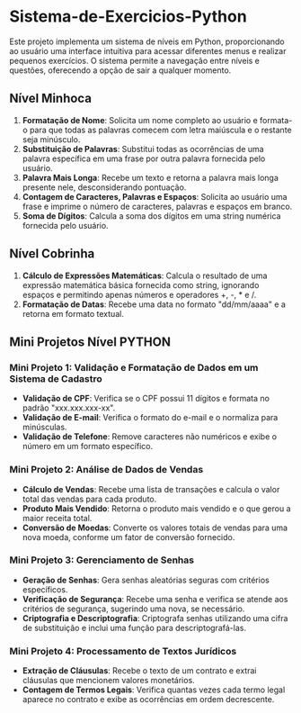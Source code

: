 # Sistema-de-Exercicios-Python

Este projeto implementa um sistema de níveis em Python, proporcionando ao usuário uma interface intuitiva para acessar diferentes menus e realizar pequenos exercícios. O sistema permite a navegação entre níveis e questões, oferecendo a opção de sair a qualquer momento.

## Nível Minhoca

1. **Formatação de Nome**: Solicita um nome completo ao usuário e formata-o para que todas as palavras comecem com letra maiúscula e o restante seja minúsculo.
2. **Substituição de Palavras**: Substitui todas as ocorrências de uma palavra específica em uma frase por outra palavra fornecida pelo usuário.
3. **Palavra Mais Longa**: Recebe um texto e retorna a palavra mais longa presente nele, desconsiderando pontuação.
4. **Contagem de Caracteres, Palavras e Espaços**: Solicita ao usuário uma frase e imprime o número de caracteres, palavras e espaços em branco.
5. **Soma de Dígitos**: Calcula a soma dos dígitos em uma string numérica fornecida pelo usuário.

## Nível Cobrinha

1. **Cálculo de Expressões Matemáticas**: Calcula o resultado de uma expressão matemática básica fornecida como string, ignorando espaços e permitindo apenas números e operadores +, -, * e /.
2. **Formatação de Datas**: Recebe uma data no formato "dd/mm/aaaa" e a retorna em formato textual.

## Mini Projetos Nível PYTHON

### Mini Projeto 1: Validação e Formatação de Dados em um Sistema de Cadastro
- **Validação de CPF**: Verifica se o CPF possui 11 dígitos e formata no padrão "xxx.xxx.xxx-xx".
- **Validação de E-mail**: Verifica o formato do e-mail e o normaliza para minúsculas.
- **Validação de Telefone**: Remove caracteres não numéricos e exibe o número em um formato específico.

### Mini Projeto 2: Análise de Dados de Vendas
- **Cálculo de Vendas**: Recebe uma lista de transações e calcula o valor total das vendas para cada produto.
- **Produto Mais Vendido**: Retorna o produto mais vendido e o que gerou a maior receita total.
- **Conversão de Moedas**: Converte os valores totais de vendas para uma nova moeda, conforme um fator de conversão fornecido.

### Mini Projeto 3: Gerenciamento de Senhas
- **Geração de Senhas**: Gera senhas aleatórias seguras com critérios específicos.
- **Verificação de Segurança**: Recebe uma senha e verifica se atende aos critérios de segurança, sugerindo uma nova, se necessário.
- **Criptografia e Descriptografia**: Criptografa senhas utilizando uma cifra de substituição e inclui uma função para descriptografá-las.

### Mini Projeto 4: Processamento de Textos Jurídicos
- **Extração de Cláusulas**: Recebe o texto de um contrato e extrai cláusulas que mencionem valores monetários.
- **Contagem de Termos Legais**: Verifica quantas vezes cada termo legal aparece no contrato e exibe as ocorrências em ordem decrescente.
